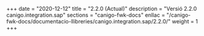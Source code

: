 +++
date        = "2020-12-12"
title       = "2.2.0 (Actual)"
description = "Versió 2.2.0 canigo.integration.sap"
sections    = "canigo-fwk-docs"
enllac		= "/canigo-fwk-docs/documentacio-llibreries/canigo.integration.sap/2.2.0/"
weight		= 1
+++
